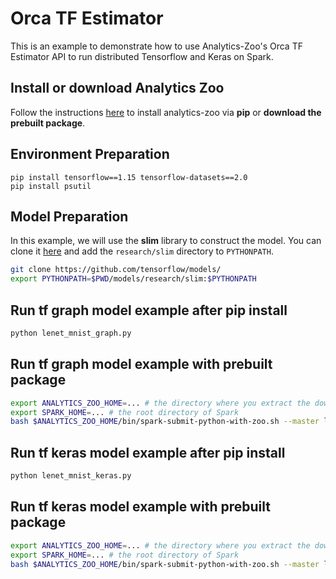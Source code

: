# Orca TF Estimator

This is an example to demonstrate how to use Analytics-Zoo's Orca TF Estimator API to run distributed
Tensorflow and Keras on Spark.

## Install or download Analytics Zoo
Follow the instructions [here](https://analytics-zoo.github.io/master/#PythonUserGuide/install/) to install analytics-zoo via __pip__ or __download the prebuilt package__.

## Environment Preparation
```
pip install tensorflow==1.15 tensorflow-datasets==2.0
pip install psutil
```

## Model Preparation

In this example, we will use the **slim** library to construct the model. You can
clone it [here](https://github.com/tensorflow/models/tree/master/research/slim) and add
the `research/slim` directory to `PYTHONPATH`.

```bash
git clone https://github.com/tensorflow/models/
export PYTHONPATH=$PWD/models/research/slim:$PYTHONPATH
```

## Run tf graph model example after pip install

```bash
python lenet_mnist_graph.py
```
## Run tf graph model example with prebuilt package

```bash
export ANALYTICS_ZOO_HOME=... # the directory where you extract the downloaded Analytics Zoo zip package
export SPARK_HOME=... # the root directory of Spark
bash $ANALYTICS_ZOO_HOME/bin/spark-submit-python-with-zoo.sh --master local[4] lenet_mnist_graph.py
```

## Run tf keras model example after pip install
```bash
python lenet_mnist_keras.py
```

## Run tf keras model example with prebuilt package
```bash
export ANALYTICS_ZOO_HOME=... # the directory where you extract the downloaded Analytics Zoo zip package
export SPARK_HOME=... # the root directory of Spark
bash $ANALYTICS_ZOO_HOME/bin/spark-submit-python-with-zoo.sh --master local[4] lenet_mnist_keras.py
```